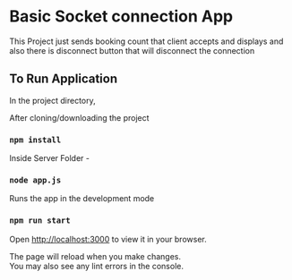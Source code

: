 # Basic Socket connection App

This Project just sends booking count that client accepts and displays and also there is disconnect button that will disconnect the connection

## To Run Application

In the project directory,

After cloning/downloading the project
### `npm install`

Inside Server Folder -
### `node app.js`

Runs the app in the development mode 
### `npm run start`
Open [http://localhost:3000](http://localhost:3000) to view it in your browser.

The page will reload when you make changes.\
You may also see any lint errors in the console.

